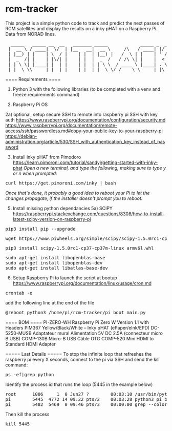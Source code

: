 # rcm-tracker
This project is a simple python code to track and predict the next passes of RCM satellites and display the results on a inky pHAT on a Raspberry Pi. Data from NORAD lines.
<pre>
  _____   _____ __  __   _______ _____            _____ _  ________ _____  
 |  __ \ / ____|  \/  | |__   __|  __ \     /\   / ____| |/ /  ____|  __ \ 
 | |__) | |    | \  / |    | |  | |__) |   /  \ | |    | ' /| |__  | |__) |
 |  _  /| |    | |\/| |    | |  |  _  /   / /\ \| |    |  < |  __| |  _  / 
 | | \ \| |____| |  | |    | |  | | \ \  / ____ \ |____| . \| |____| | \ \ 
 |_|  \_\\_____|_|  |_|    |_|  |_|  \_\/_/    \_\_____|_|\_\______|_|  \_\
</pre>

==== Requirements ====
1. Python 3
with the following libraries
(to be completed with a venv and freeze requirements command)

2. Raspberry Pi OS

2a) optional, setup secure SSH to remote into raspberry pi
SSH with key auth
https://www.raspberrypi.org/documentation/configuration/security.md
https://www.raspberrypi.org/documentation/remote-access/ssh/passwordless.md#copy-your-public-key-to-your-raspberry-pi
https://debian-administration.org/article/530/SSH_with_authentication_key_instead_of_password

3. Install inky pHAT from Pimodoro
https://learn.pimoroni.com/tutorial/sandyj/getting-started-with-inky-phat
<em>Open a new terminal, and type the following, making sure to type y or n when prompted:</em>
<pre>
curl https://get.pimoroni.com/inky | bash
</pre>
<em>Once that's done, it probably a good idea to reboot your Pi to let the changes propagate, if the installer doesn't prompt you to reboot.</em>


5. Install missing python dependancies
5a) SCIPY
https://raspberrypi.stackexchange.com/questions/8308/how-to-install-latest-scipy-version-on-raspberry-pi
<pre>
pip3 install pip --upgrade
</pre>
<pre>
wget https://www.piwheels.org/simple/scipy/scipy-1.5.0rc1-cp37-cp37m-linux_armv6l.whl#sha256=7385847629c084ab601c9e204078ed350741ad378d13550e0053ba48a3b8e91e
</pre>
<pre>
pip3 install scipy-1.5.0rc1-cp37-cp37m-linux_armv6l.whl
</pre>
<pre>
sudo apt-get install libopenblas-base
sudo apt-get install libopenblas-dev
sudo apt-get install libatlas-base-dev
</pre>

6. Setup Raspberry Pi to launch the script at bootup
https://www.raspberrypi.org/documentation/linux/usage/cron.md
<pre>
crontab -e
</pre>
add the following line at the end of the file
<pre>
@reboot python3 /home/pi/rcm-tracker/pi_boot_main.py
</pre>

==== BOM ====
PI-ZERO-WH Raspberry Pi Zero W Version 1.1 with Headers
PIM367 Yellow/Black/White – Inky pHAT (ePaper/eInk/EPD)
DC-5250-MUSB Adaptateur mural Alimentation 5V DC 2.5A (connecteur micro B USB)
COMP-130B Micro-B USB Câble OTG
COMP-520 Mini HDMI to Standard HDMI Adapter

===== Last Details =====
To stop the infinite loop that refreshes the raspberry pi every X seconds, connect to the pi via SSH and send the kill command:
<pre>
ps -ef|grep python
</pre>
Identify the process id that runs the loop (5445 in the example below)
<pre>
root      1006     1  0 Jun27 ?        00:03:10 /usr/bin/python3 /usr/bin/fail2ban-server -xf start
pi        5445  4772 14 09:22 pts/2    00:03:28 python3 pi_boot_main.py
pi        5482  5469  0 09:46 pts/3    00:00:00 grep --color=auto python
</pre>
Then kill the process
<pre>
kill 5445
</pre>
